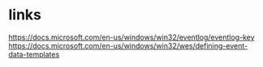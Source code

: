 # links
https://docs.microsoft.com/en-us/windows/win32/eventlog/eventlog-key  
https://docs.microsoft.com/en-us/windows/win32/wes/defining-event-data-templates
